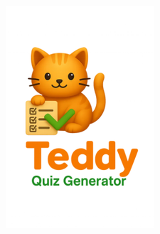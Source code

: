 

<div align="center">

<img src="image.png" height="500px"/>
<!-- <img src="image-1.png" height="300px"/> -->

<div>
